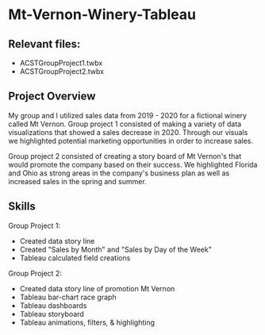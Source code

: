 # Mt-Vernon-Winery-Tableau

## Relevant files:
- ACSTGroupProject1.twbx
- ACSTGroupProject2.twbx

## Project Overview 

My group and I utilized sales data from 2019 - 2020 for a fictional winery called Mt Vernon. Group project 1 consisted of making a variety of data visualizations that showed a sales decrease in 2020. Through our visuals we highlighted potential marketing opportunities in order to increase sales. 

Group project 2 consisted of creating a story board of Mt Vernon's that would promote the company based on their success. We highlighted Florida and Ohio as strong areas in the company's business plan as well as increased sales in the spring and summer. 

## Skills 
Group Project 1:
- Created data story line
- Created "Sales by Month" and "Sales by Day of the Week"
- Tableau calculated field creations

Group Project 2:
- Created data story line of promotion Mt Vernon
- Tableau bar-chart race graph
- Tableau dashboards
- Tableau storyboard
- Tableau animations, filters, & highlighting

